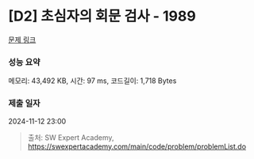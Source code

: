 # [D2] 초심자의 회문 검사 - 1989 

[문제 링크](https://swexpertacademy.com/main/code/problem/problemDetail.do?contestProbId=AV5PyTLqAf4DFAUq) 

### 성능 요약

메모리: 43,492 KB, 시간: 97 ms, 코드길이: 1,718 Bytes

### 제출 일자

2024-11-12 23:00



> 출처: SW Expert Academy, https://swexpertacademy.com/main/code/problem/problemList.do